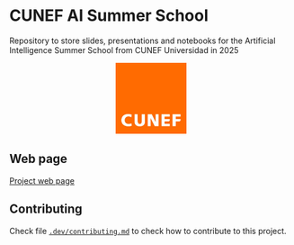 # CUNEF AI Summer School

Repository to store slides, presentations and notebooks for the Artificial Intelligence Summer School from CUNEF Universidad in 2025

<div style="text-align: center;">
  <img src="templates/images/logo.jpg" style="width: 25%;">
</div>


## Web page

[Project web page](https://jparisu.github.io/CUNEF_AISummerSchool/)


## Contributing

Check file [`.dev/contributing.md`](.dev/contributing.md) to check how to contribute to this project.
